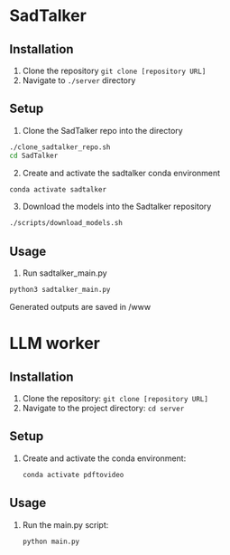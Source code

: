 # SadTalker

## Installation

1. Clone the repository `git clone [repository URL]`
2. Navigate to `./server` directory

## Setup

1. Clone the SadTalker repo into the directory

```bash
./clone_sadtalker_repo.sh
cd SadTalker
```

2. Create and activate the sadtalker conda environment

```bash
conda activate sadtalker
```

3. Download the models into the Sadtalker repository

```bash
./scripts/download_models.sh
```

## Usage

1. Run sadtalker_main.py

```python
python3 sadtalker_main.py
```

Generated outputs are saved in /www

# LLM worker

## Installation

1. Clone the repository: `git clone [repository URL]`
2. Navigate to the project directory: `cd server`

## Setup

1. Create and activate the conda environment:
   ```bash
   conda activate pdftovideo
   ```

## Usage

1. Run the main.py script:
   ```bash
   python main.py
   ```
